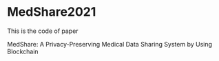 # MedShare2021
This is the code of paper

MedShare: A Privacy-Preserving Medical Data Sharing System by Using Blockchain

